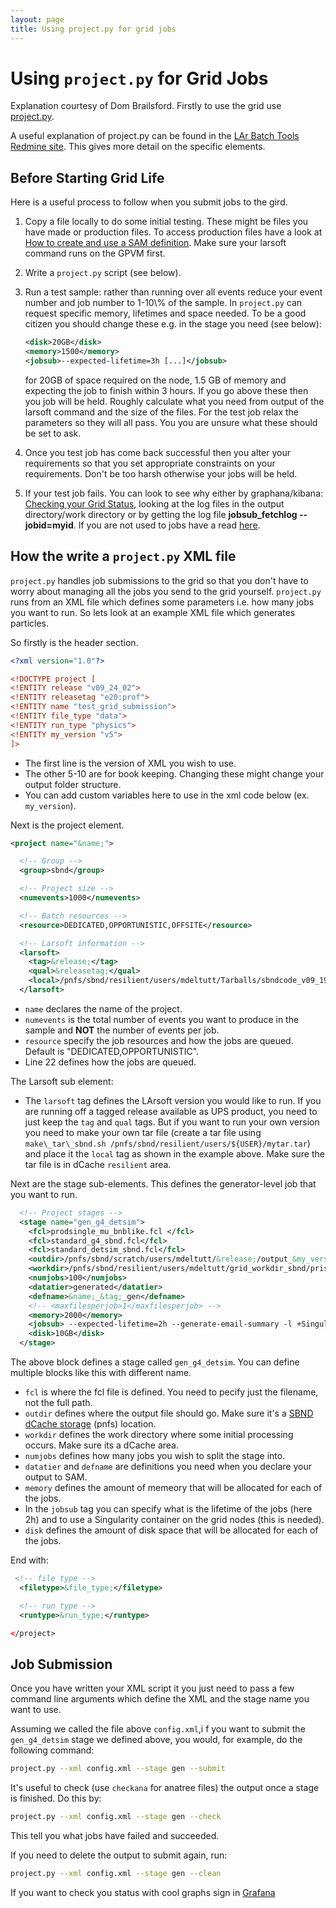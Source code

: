 ```yaml
---
layout: page
title: Using project.py for grid jobs
---
```




# Using `project.py` for Grid Jobs

Explanation courtesy of Dom Brailsford. Firstly to use the grid use
[project.py](https://cdcvs.fnal.gov/redmine/projects/larbatch/repository/revisions/develop/entry/scripts/project.py).

A useful explanation of project.py can be found in the [LAr Batch Tools
Redmine
site](https://cdcvs.fnal.gov/redmine/projects/larbatch/wiki/User_guide).
This gives more detail on the specific elements.



## Before Starting Grid Life


Here is a useful process to follow when you submit jobs to the gird.

1. Copy a file locally to do some initial testing. These might be files
   you have made or production files. To access production files have a
   look at [How to create and use a SAM
   definition](\_How_to_create_and_use_a_SAM_definition).
   Make sure your larsoft command runs on the GPVM first.
2. Write a `project.py` script (see below).
3. Run a test sample: rather than running over all events reduce your
   event number and job number to 1-10\\% of the sample. In `project.py`
   can request specific memory, lifetimes and space needed. To be a
   good citizen you should change these e.g. in the stage you need (see below):
   ```xml
   <disk>20GB</disk>
   <memory>1500</memory>
   <jobsub>--expected-lifetime=3h [...]</jobsub>
   ```
   for 20GB of space required on the node, 1.5 GB of memory and
   expecting the job to finish within 3 hours. If you go above these
   then you job will be held. Roughly calculate what you need from
   output of the larsoft command and the size of the files. For the
   test job relax the parameters so they will all pass. You you are
   unsure what these should be set to ask.

4. Once you test job has come back successful then you alter your
   requirements so that you set appropriate constraints on your
   requirements. Don't be too harsh otherwise your jobs will be held.

5. If your test job fails. You can look to see why either by
   graphana/kibana: [Checking your Grid
   Status](Checking_your_Grid_Status.html), looking at the
   log files in the output directory/work directory or by getting the
   log file **jobsub\_fetchlog \--jobid=myid**. If you are not used to
   jobs have a read
   [here](https://cdcvs.fnal.gov/redmine/projects/jobsub/wiki/Using_the_Client).



## How the write a `project.py` XML file

`project.py` handles job submissions to the grid so that you don't have
to worry about managing all the jobs you send to the grid yourself.
`project.py` runs from an XML file which defines some parameters i.e. how
many jobs you want to run. So lets look at an example XML file which
generates particles.

So firstly is the header section.

```xml
<?xml version="1.0"?>

<!DOCTYPE project [
<!ENTITY release "v09_24_02">
<!ENTITY releasetag "e20:prof">
<!ENTITY name "test_grid_submission">
<!ENTITY file_type "data">
<!ENTITY run_type "physics">
<!ENTITY my_version "v5">
]>
```

- The first line is the version of XML you wish to use.
- The other 5-10 are for book keeping. Changing these might change
  your output folder structure.
- You can add custom variables here to use in the xml code below (ex. `my_version`).

Next is the project element.

```xml
<project name="&name;">

  <!-- Group -->
  <group>sbnd</group>

  <!-- Project size -->
  <numevents>1000</numevents>

  <!-- Batch resources -->
  <resource>DEDICATED,OPPORTUNISTIC,OFFSITE</resource>

  <!-- Larsoft information -->
  <larsoft>
    <tag>&release;</tag>
    <qual>&releasetag;</qual>
    <local>/pnfs/sbnd/resilient/users/mdeltutt/Tarballs/sbndcode_v09_19_00_01_prism__&my_version;.tgz</local>
  </larsoft>
```

- `name` declares the name of the project.
- `numevents` is the total number of events you want to produce in the
    sample and **NOT** the number of events per job.
- `resource` specify the job resources and how the jobs are queued. Default is "DEDICATED,OPPORTUNISTIC".
-   Line 22 defines how the jobs are queued.

The Larsoft sub element:

- The `larsoft` tag defines the LArsoft version you would like to run. 
  If you are running off a tagged release available as UPS product,
  you need to just keep the `tag` and `qual` tags.
  But if you want to run your own version you need to make your own tar file
  (create a tar file using `make\_tar\_sbnd.sh /pnfs/sbnd/resilient/users/${USER}/mytar.tar`)
  and place it the `local` tag as shown in the example above. Make sure the tar file is in dCache
  `resilient` area.

Next are the stage sub-elements. This defines the generator-level job
that you want to run.

```xml
  <!-- Project stages -->
  <stage name="gen_g4_detsim">
    <fcl>prodsingle_mu_bnblike.fcl </fcl>
    <fcl>standard_g4_sbnd.fcl</fcl>
    <fcl>standard_detsim_sbnd.fcl</fcl>
    <outdir>/pnfs/sbnd/scratch/users/mdeltutt/&release;/output_&my_version;</outdir>
    <workdir>/pnfs/sbnd/resilient/users/mdeltutt/grid_workdir_sbnd/prism_ana_enuelastic</workdir>
    <numjobs>100</numjobs>
    <datatier>generated</datatier>
    <defname>&name;_&tag;_gen</defname>
    <!-- <maxfilesperjob>1</maxfilesperjob> -->
    <memory>2000</memory>
    <jobsub> --expected-lifetime=2h --generate-email-summary -l +SingularityImage=\"/cvmfs/singularity.opensciencegrid.org/fermilab/fnal-wn-sl7:latest\" --append_condor_requirements='(TARGET.HAS_SINGULARITY=?=true)' </jobsub>
    <disk>10GB</disk>
  </stage>
```

The above block defines a stage called `gen_g4_detsim`. You can define multiple blocks
like this with different name.

- `fcl` is where the fcl file is defined. You need to pecify just the filename,
  not the full path.
- `outdir` defines where the output file should go. Make sure it's a
  [SBND dCache storage](SBND_dCache_storage) (pnfs) location.
- `workdir` defines the work directory where some initial
  processing occurs. Make sure its a dCache area.
- `numjobs` defines how many jobs you wish to split the stage into.
- `datatier` and `defname` are definitions you need when you declare your output
  to SAM.
- `memory` defines the amount of memeory that will be allocated for each of the jobs.
- In the `jobsub` tag you can specify what is the lifetime of the jobs (here 2h) and
  to use a Singularity container on the grid nodes (this is needed).
- `disk` defines the amount of disk space that will be allocated for each of the jobs.

End with:

```xml
 <!-- file type -->
  <filetype>&file_type;</filetype>

  <!-- run type -->
  <runtype>&run_type;</runtype>

</project>
```



## Job Submission

Once you have written your XML script it you just need to pass a few
command line arguments which define the XML and the stage name you want
to use.

Assuming we called the file above `config.xml`,i f you want to submit
the `gen_g4_detsim` stage we defined above,
you would, for example, do the following command:

```bash
project.py --xml config.xml --stage gen --submit
```

It's useful to check (use `checkana` for anatree files) the output once a
stage is finished. Do this by:

```bash
project.py --xml config.xml --stage gen --check
```

This tell you what jobs have failed and succeeded.

If you need to delete the output to submit again, run:

```bash
project.py --xml config.xml --stage gen --clean
```

If you want to check you status with cool graphs sign in
[Grafana](https://fifemon.fnal.gov/monitor/dashboard/db/experiment-overview?var-experiment=sbnd&orgId=1&from=1508165371912&to=1508252205933&refresh=10s)
